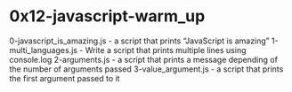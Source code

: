 # 0x12-javascript-warm_up

0-javascript_is_amazing.js - a script that prints “JavaScript is amazing”
1-multi_languages.js - Write a script that prints multiple lines using console.log
2-arguments.js - a script that prints a message depending of the number of arguments passed
3-value_argument.js - a script that prints the first argument passed to it

